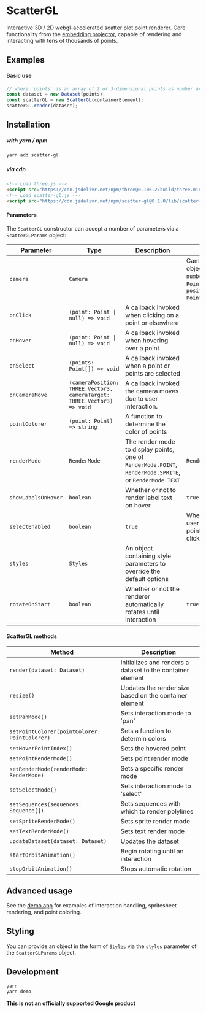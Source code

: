 # ScatterGL

Interactive 3D / 2D webgl-accelerated scatter plot point renderer. Core functionality from the [embedding projector](http://projector.tensorflow.org), capable of rendering and interacting with tens of thousands of points.

## Examples

#### Basic use

```javascript
// where `points` is an array of 2 or 3-dimensional points as number arrays.
const dataset = new Dataset(points);
const scatterGL = new ScatterGL(containerElement);
scatterGL.render(dataset);
```

## Installation

##### with yarn / npm

```bash
yarn add scatter-gl
```

##### via cdn

```html
<!-- Load three.js -->
<script src="https://cdn.jsdelivr.net/npm/three@0.106.2/build/three.min.js"></script>
<!-- Load scatter-gl.js -->
<script src="https://cdn.jsdelivr.net/npm/scatter-gl@0.1.0/lib/scatter-gl.min.js"></script>
```

#### Parameters

The `ScatterGL` constructor can accept a number of parameters via a `ScatterGLParams` object:

| Parameter           | Type                                                                   | Description                                                                                             | default                                                                           |
| ------------------- | ---------------------------------------------------------------------- | ------------------------------------------------------------------------------------------------------- | --------------------------------------------------------------------------------- |
| `camera`            | `Camera`                                                               |                                                                                                         | Camera params object (`zoom: number`, `target: Point3D`, and `position: Point3D`) |
| `onClick`           | `(point: Point \| null) => void`                                       | A callback invoked when clicking on a point or elsewhere                                                |                                                                                   |
| `onHover`           | `(point: Point \| null) => void`                                       | A callback invoked when hovering over a point                                                           |                                                                                   |
| `onSelect`          | `(points: Point[]) => void`                                            | A callback invoked when a point or points are selected                                                  |                                                                                   |
| `onCameraMove`      | `(cameraPosition: THREE.Vector3, cameraTarget: THREE.Vector3) => void` | A callback invoked the camera moves due to user interaction.                                            |                                                                                   |
| `pointColorer`      | `(point: Point) => string`                                             | A function to determine the color of points                                                             |                                                                                   |
| `renderMode`        | `RenderMode`                                                           | The render mode to display points, one of `RenderMode.POINT`, `RenderMode.SPRITE`, or `RenderMode.TEXT` | `RenderMode.POINT`                                                                |
| `showLabelsOnHover` | `boolean`                                                              | Whether or not to render label text on hover                                                            | `true`                                                                            |
| `selectEnabled`     | `boolean`                                                              | `true`                                                                                                  | Whether or not a user can select points by clicking                               |
| `styles`            | `Styles`                                                               | An object containing style parameters to override the default options                                   |                                                                                   |
| `rotateOnStart`     | `boolean`                                                              | Whether or not the renderer automatically rotates until interaction                                     | `true`                                                                            |

#### ScatterGL methods

| Method                                        | Description                                                |
| --------------------------------------------- | ---------------------------------------------------------- |
| `render(dataset: Dataset)`                    | Initializes and renders a dataset to the container element |
| `resize()`                                    | Updates the render size based on the container element     |
| `setPanMode()`                                | Sets interaction mode to 'pan'                             |
| `setPointColorer(pointColorer: PointColorer)` | Sets a function to determin colors                         |
| `setHoverPointIndex()`                        | Sets the hovered point                                     |
| `setPointRenderMode()`                        | Sets point render mode                                     |
| `setRenderMode(renderMode: RenderMode)`       | Sets a specific render mode                                |
| `setSelectMode()`                             | Sets interaction mode to 'select'                          |
| `setSequences(sequences: Sequence[])`         | Sets sequences with which to render polylines              |
| `setSpriteRenderMode()`                       | Sets sprite render mode                                    |
| `setTextRenderMode()`                         | Sets text render mode                                      |
| `updateDataset(dataset: Dataset)`             | Updates the dataset                                        |
| `startOrbitAnimation()`                       | Begin rotating until an interaction                        |
| `stopOrbitAnimation()`                        | Stops automatic rotation                                   |

## Advanced usage

See the [demo app](./demo/index.ts) for examples of interaction handling, spritesheet rendering, and point coloring.

## Styling

You can provide an object in the form of [`Styles`](./src/styles.ts) via the `styles` parameter of the `ScatterGLParams` object.

## Development

```bash
yarn
yarn demo
```

**This is not an officially supported Google product**
